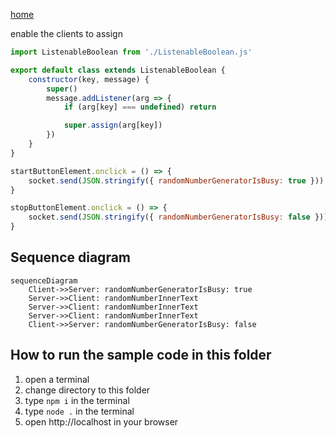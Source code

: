 [home](../README.md)

enable the clients to assign


```js
import ListenableBoolean from './ListenableBoolean.js'

export default class extends ListenableBoolean {
    constructor(key, message) {
        super()
        message.addListener(arg => {
            if (arg[key] === undefined) return

            super.assign(arg[key])
        })
    }
}
```

```js
startButtonElement.onclick = () => {
    socket.send(JSON.stringify({ randomNumberGeneratorIsBusy: true }))
}

stopButtonElement.onclick = () => {
    socket.send(JSON.stringify({ randomNumberGeneratorIsBusy: false }))
}
```

## Sequence diagram
```mermaid
sequenceDiagram
    Client->>Server: randomNumberGeneratorIsBusy: true
    Server->>Client: randomNumberInnerText
    Server->>Client: randomNumberInnerText
    Server->>Client: randomNumberInnerText
    Client->>Server: randomNumberGeneratorIsBusy: false
```

## How to run the sample code in this folder
1. open a terminal
1. change directory to this folder
1. type `npm i` in the terminal
1. type `node .` in the terminal
1. open http://localhost in your browser